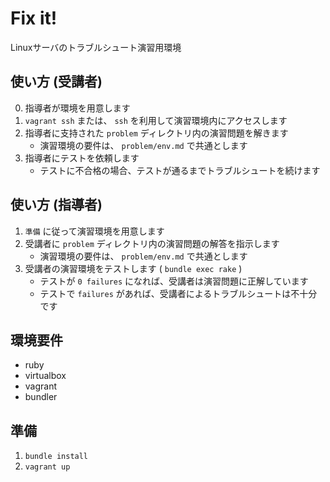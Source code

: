 # Fix it!

Linuxサーバのトラブルシュート演習用環境  

## 使い方 (受講者)

0. 指導者が環境を用意します
1. `vagrant ssh` または、 `ssh` を利用して演習環境内にアクセスします
2. 指導者に支持された `problem` ディレクトリ内の演習問題を解きます
   - 演習環境の要件は、 `problem/env.md` で共通とします 
3. 指導者にテストを依頼します
   - テストに不合格の場合、テストが通るまでトラブルシュートを続けます

## 使い方 (指導者)

1. `準備` に従って演習環境を用意します
2. 受講者に `problem` ディレクトリ内の演習問題の解答を指示します
   - 演習環境の要件は、 `problem/env.md` で共通とします
3. 受講者の演習環境をテストします ( `bundle exec rake` )
   - テストが `0 failures` になれば、受講者は演習問題に正解しています
   - テストで `failures` があれば、受講者によるトラブルシュートは不十分です

## 環境要件
- ruby
- virtualbox
- vagrant
- bundler

## 準備
1. `bundle install`
2. `vagrant up`
